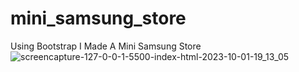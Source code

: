 # mini_samsung_store
 Using Bootstrap I Made A Mini Samsung Store
![screencapture-127-0-0-1-5500-index-html-2023-10-01-19_13_05](https://github.com/Ansh-02/mini_samsung_store/assets/144118177/94efa3cf-ee5e-4f70-814b-5a19e2f145bd)




